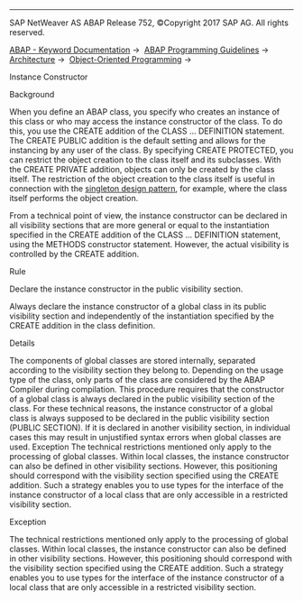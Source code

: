   

* * *

SAP NetWeaver AS ABAP Release 752, ©Copyright 2017 SAP AG. All rights reserved.

[ABAP - Keyword Documentation](https://help.sap.com/doc/abapdocu_752_index_htm/7.52/en-US/abenabap.htm) →  [ABAP Programming Guidelines](https://help.sap.com/doc/abapdocu_752_index_htm/7.52/en-US/abenabap_pgl.htm) →  [Architecture](https://help.sap.com/doc/abapdocu_752_index_htm/7.52/en-US/abenarchitecture_guidl.htm) →  [Object-Oriented Programming](https://help.sap.com/doc/abapdocu_752_index_htm/7.52/en-US/abenobj_oriented_guidl.htm) → 

Instance Constructor

Background

When you define an ABAP class, you specify who creates an instance of this class or who may access the instance constructor of the class. To do this, you use the CREATE addition of the CLASS ... DEFINITION statement. The CREATE PUBLIC addition is the default setting and allows for the instancing by any user of the class. By specifying CREATE PROTECTED, you can restrict the object creation to the class itself and its subclasses. With the CREATE PRIVATE addition, objects can only be created by the class itself. The restriction of the object creation to the class itself is useful in connection with the [singleton design pattern](https://help.sap.com/doc/abapdocu_752_index_htm/7.52/en-US/abenstatic_class_singleton_guidl.htm "Guideline"), for example, where the class itself performs the object creation.

From a technical point of view, the instance constructor can be declared in all visibility sections that are more general or equal to the instantiation specified in the CREATE addition of the CLASS ... DEFINITION statement, using the METHODS constructor statement. However, the actual visibility is controlled by the CREATE addition.

Rule

Declare the instance constructor in the public visibility section.

Always declare the instance constructor of a global class in its public visibility section and independently of the instantiation specified by the CREATE addition in the class definition.

Details

The components of global classes are stored internally, separated according to the visibility section they belong to. Depending on the usage type of the class, only parts of the class are considered by the ABAP Compiler during compilation. This procedure requires that the constructor of a global class is always declared in the public visibility section of the class. For these technical reasons, the instance constructor of a global class is always supposed to be declared in the public visibility section (PUBLIC SECTION). If it is declared in another visibility section, in individual cases this may result in unjustified syntax errors when global classes are used. Exception The technical restrictions mentioned only apply to the processing of global classes. Within local classes, the instance constructor can also be defined in other visibility sections. However, this positioning should correspond with the visibility section specified using the CREATE addition. Such a strategy enables you to use types for the interface of the instance constructor of a local class that are only accessible in a restricted visibility section.

Exception

The technical restrictions mentioned only apply to the processing of global classes. Within local classes, the instance constructor can also be defined in other visibility sections. However, this positioning should correspond with the visibility section specified using the CREATE addition. Such a strategy enables you to use types for the interface of the instance constructor of a local class that are only accessible in a restricted visibility section.
